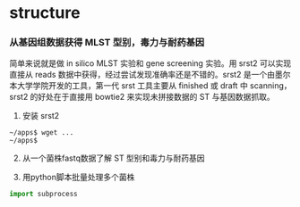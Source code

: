 # structure

### 从基因组数据获得 MLST 型别，毒力与耐药基因
简单来说就是做 in silico MLST 实验和 gene screening 实验。用 srst2 可以实现直接从 reads 数据中获得，经过尝试发现准确率还是不错的。srst2 是一个由墨尔本大学学院开发的工具，第一代 srst 工具主要从 finished 或 draft 中 scanning，srst2 的好处在于直接用 bowtie2 来实现未拼接数据的 ST 与基因数据抓取。

1. 安装 srst2
```
~/apps$ wget ...
~/apps$
```

2. 从一个菌株fastq数据了解 ST 型别和毒力与耐药基因

3. 用python脚本批量处理多个菌株
```python
import subprocess
```

